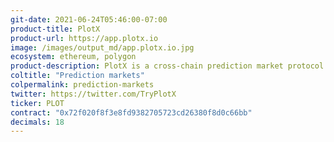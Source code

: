```yaml
---
git-date: 2021-06-24T05:46:00-07:00
product-title: PlotX
product-url: https://app.plotx.io
image: /images/output_md/app.plotx.io.jpg
ecosystem: ethereum, polygon
product-description: PlotX is a cross-chain prediction market protocol that enables crypto traders to make crypto-asset price predictions in hourly, daily & weekly time frames.
coltitle: "Prediction markets"
colpermalink: prediction-markets
twitter: https://twitter.com/TryPlotX
ticker: PLOT
contract: "0x72f020f8f3e8fd9382705723cd26380f8d0c66bb"
decimals: 18
---
```

